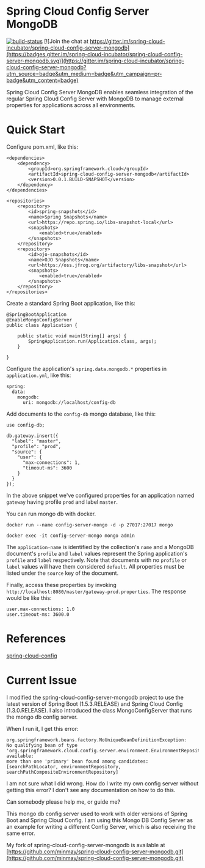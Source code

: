 # Spring Cloud Config Server MongoDB

[![build-status](https://travis-ci.org/spring-cloud-incubator/spring-cloud-config-server-mongodb.svg?branch=master)](https://travis-ci.org/spring-cloud-incubator/spring-cloud-config-server-mongodb)
[![Join the chat at https://gitter.im/spring-cloud-incubator/spring-cloud-config-server-mongodb](https://badges.gitter.im/spring-cloud-incubator/spring-cloud-config-server-mongodb.svg)](https://gitter.im/spring-cloud-incubator/spring-cloud-config-server-mongodb?utm_source=badge&utm_medium=badge&utm_campaign=pr-badge&utm_content=badge)

Spring Cloud Config Server MongoDB enables seamless integration of the regular Spring Cloud Config Server with MongoDB to manage external properties for applications across all environments.

# Quick Start
Configure pom.xml, like this:
```
<dependencies>
    <dependency>
        <groupId>org.springframework.cloud</groupId>
        <artifactId>spring-cloud-config-server-mongodb</artifactId>
        <version>0.0.1.BUILD-SNAPSHOT</version>
    </dependency>
</dependencies>

<repositories>
    <repository>
        <id>spring-snapshots</id>
        <name>Spring Snapshots</name>
        <url>https://repo.spring.io/libs-snapshot-local</url>
        <snapshots>
            <enabled>true</enabled>
        </snapshots>
    </repository>
    <repository>
        <id>ojo-snapshots</id>
        <name>OJO Snapshots</name>
        <url>https://oss.jfrog.org/artifactory/libs-snapshot</url>
        <snapshots>
            <enabled>true</enabled>
        </snapshots>
    </repository>
</repositories>
```

Create a standard Spring Boot application, like this:
```
@SpringBootApplication
@EnableMongoConfigServer
public class Application {

    public static void main(String[] args) {
        SpringApplication.run(Application.class, args);
    }

}
```

Configure the application's `spring.data.mongodb.*` properties in `application.yml`, like this:
```
spring:
  data:
    mongodb:
      uri: mongodb://localhost/config-db
```

Add documents to the `config-db` mongo database, like this:
```
use config-db;

db.gateway.insert({
  "label": "master",
  "profile": "prod",
  "source": {
    "user": {
      "max-connections": 1,
      "timeout-ms": 3600
    }
  }
});
```
In the above snippet we've configured properties for an application named `gateway` having profile `prod` and label `master`.

You can run mongo db with docker.

```
docker run --name config-server-mongo -d -p 27017:27017 mongo

docker exec -it config-server-mongo mongo admin
```

The `application-name` is identified by the collection's `name` and a MongoDB document's `profile` and `label` values represent the Spring application's `profile` and `label` respectively. Note that documents with no `profile` or `label` values will have them considered `default`. All properties must be listed under the `source` key of the document.

Finally, access these properties by invoking `http://localhost:8080/master/gateway-prod.properties`. The response would be like this:
```
user.max-connections: 1.0
user.timeout-ms: 3600.0
```

# References
[spring-cloud-config](https://github.com/spring-cloud/spring-cloud-config)

# Current Issue

I modified the spring-cloud-config-server-mongodb project to use the latest version of Spring Boot (1.5.3.RELEASE) and  Spring Cloud Config (1.3.0.RELEASE).
I also introduced the class MongoConfigServer that runs the mongo db config server.

When I run it, I get this error:

```
org.springframework.beans.factory.NoUniqueBeanDefinitionException: 
No qualifying bean of type 
'org.springframework.cloud.config.server.environment.EnvironmentRepository' available: 
more than one 'primary' bean found among candidates: [searchPathLocator, environmentRepository, searchPathCompositeEnvironmentRepository]
```

I am not sure what I did wrong.  How do I write my own config server without getting this error?
I don't see any documentation on how to do this.

Can somebody please help me, or guide me?

This mongo db config server used to work with older versions of Spring Boot and Spring Cloud Config.
I am using this Mongo DB Config Server as an example for writing a different Config Server, which is also receiving the same error.

My fork of spring-cloud-config-server-mongodb is available at [https://github.com/minmay/spring-cloud-config-server-mongodb.git](https://github.com/minmay/spring-cloud-config-server-mongodb.git)



